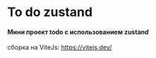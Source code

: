 ﻿# To do zustand
 
 #### Мини проект todo c использованием zustand
 
 
 cборка на ViteJs: https://vitejs.dev/
